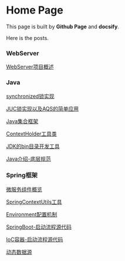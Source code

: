# Home Page


This page is built by **Github Page** and **docsify**. 

Here is the posts.

### WebServer

[WebServer项目概述](/WebServer/01-项目概览.md)

### Java

[synchronized锁实现](/Java/Java-synchronized锁.md)

[JUC锁实现以及AQS的简单应用](/Java/Java-JUC锁.md)

[Java集合框架](/Java/Java集合框架.md)

[ContextHolder工具类](/Java/Java-ContextHolder.md)

[JDK的bin目录开发工具](/Java/JDK-bin目录开发工具.md)

[Java介绍-底层规范](/Java/Java底层规范.md)

### Spring框架

[微服务组件概览](/Spring框架/微服务组件概览.md)

[SpringContextUtils工具](/Spring框架/SpringContextUtils工具类.md)

[Environment配置机制](/Spring框架/Spring-Environment.md)

[SpringBoot-启动流程源代码](/Spring框架/SpringBoot启动源码.md)

[IoC容器-启动流程源代码](/Spring框架/Spring-IoC容器-启动流程.md)

[动态数据源](/Spring框架/Spring-动态数据源.md)
